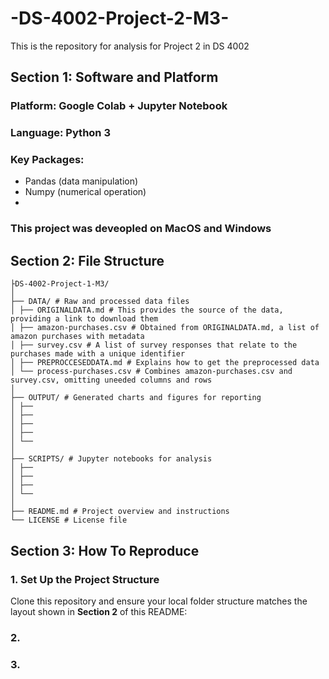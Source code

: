 # -DS-4002-Project-2-M3-
This is the repository for analysis for Project 2 in DS 4002

## Section 1: Software and Platform

### Platform: Google Colab + Jupyter Notebook
### Language: Python 3
### Key Packages:
  - Pandas (data manipulation)
  - Numpy (numerical operation)
  - 

### This project was deveopled on MacOS and Windows

## Section 2: File Structure
```
├DS-4002-Project-1-M3/
│
├── DATA/ # Raw and processed data files
│ ├── ORIGINALDATA.md # This provides the source of the data, providing a link to download them
│ ├── amazon-purchases.csv # Obtained from ORIGINALDATA.md, a list of amazon purchases with metadata
│ ├── survey.csv # A list of survey responses that relate to the purchases made with a unique identifier
│ ├── PREPROCCESEDDATA.md # Explains how to get the preprocessed data
│ └── process-purchases.csv # Combines amazon-purchases.csv and survey.csv, omitting uneeded columns and rows
│
├── OUTPUT/ # Generated charts and figures for reporting
│ ├── 
│ ├── 
│ ├── 
│ ├── 
│ └── 
│
├── SCRIPTS/ # Jupyter notebooks for analysis
│ ├── 
│ ├── 
│ ├── 
│ └── 
│
├── README.md # Project overview and instructions
└── LICENSE # License file
```


## Section 3: How To Reproduce

### 1. Set Up the Project Structure
Clone this repository and ensure your local folder structure matches the layout shown in **Section 2** of this README:

### 2. 

### 3.

